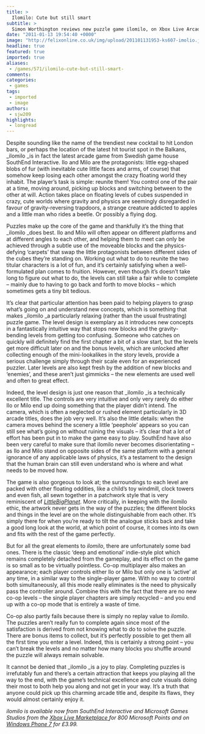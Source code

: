 ```yaml
---
title: >
  Ilomilo: Cute but still smart
subtitle: >
  Simon Worthington reviews new puzzle game ilomilo, on Xbox Live Arcade or Windows Phone
date: "2011-01-13 19:54:40 +0000"
image: "http://felixonline.co.uk/img/upload/201101131953-ks607-imolio.jpg"
headline: true
featured: true
imported: true
aliases:
 - /games/571/ilomilo-cute-but-still-smart-
comments:
categories:
 - games
tags:
 - imported
 - image
authors:
 - sjw209
highlights:
 - longread
---
```


Despite sounding like the name of the trendiest new cocktail to hit London bars, or perhaps the location of the latest hit tourist spot in the Balkans, _ilomilo _is in fact the latest arcade game from Swedish game house SouthEnd Interactive. Ilo and Milo are the protagonists: little egg-shaped blobs of fur (with inevitable cute little faces and arms, of course) that somehow keep losing each other amongst the crazy floating world they inhabit. The player’s task is simple: reunite them! You control one of the pair at a time, moving around, picking up blocks and switching between to the other at will. Action takes place on floating levels of cubes suspended in crazy, cute worlds where gravity and physics are seemingly disregarded in favour of gravity-reversing trapdoors, a strange creature addicted to apples and a little man who rides a beetle. Or possibly a flying dog.

Puzzles make up the core of the game and thankfully it’s the thing that _ilomilo _does best. Ilo and Milo will often appear on different platforms and at different angles to each other, and helping them to meet can only be achieved through a subtle use of the moveable blocks and the physics-defying ‘carpets’ that swap the little protagonists between different sides of the cubes they’re standing on. Working out what to do to reunite the two titular characters is a lot of fun, and it’s certainly satisfying when a well-formulated plan comes to fruition. However, even though it’s doesn’t take long to figure out what to do, the levels can still take a fair while to complete – mainly due to having to go back and forth to move blocks – which sometimes gets a tiny bit tedious.

It’s clear that particular attention has been paid to helping players to grasp what’s going on and understand new concepts, which is something that makes _ilomilo _a particularly relaxing (rather than the usual frustrating) puzzle game. The level design is exemplary as it introduces new concepts in a fantastically intuitive way that stops new blocks and the gravity-bending levels from getting too confusing. Someone who catches on quickly will definitely find the first chapter a bit of a slow start, but the levels get more difficult later on and the bonus levels, which are unlocked after collecting enough of the mini-lookalikes in the story levels, provide a serious challenge simply through their scale even for an experienced puzzler. Later levels are also kept fresh by the addition of new blocks and ‘enemies’, and these aren’t just gimmicks – the new elements are used well and often to great effect.

Indeed, the level design is just one reason that _ilomilo _is a technically excellent title. The controls are very intuitive and only very rarely do either Ilo or Milo end up doing something that the player didn’t intend. The camera, which is often a neglected or rushed element particularly in 3D arcade titles, does the job very well. It’s also the little details: when the camera moves behind the scenery a little ‘peephole’ appears so you can still see what’s going on without ruining the visuals – it’s clear that a lot of effort has been put in to make the game easy to play. SouthEnd have also been very careful to make sure that ilomilo never becomes disorientating – as Ilo and Milo stand on opposite sides of the same platform with a general ignorance of any applicable laws of physics, it’s a testament to the design that the human brain can still even understand who is where and what needs to be moved how.

The game is also gorgeous to look at; the surroundings to each level are packed with other floating oddities, like a child’s toy windmill, clock towers and even fish, all sewn together in a patchwork style that is very reminiscent of [_LittleBigPlanet_](http://www.littlebigplanet.com). More critically, in keeping with the ilomilo ethic, the artwork never gets in the way of the puzzles; the different blocks and things in the level are on the whole distinguishable from each other. It’s simply there for when you’re ready to tilt the analogue sticks back and take a good long look at the world, at which point of course, it comes into its own and fits with the rest of the game perfectly.

But for all the great elements to _ilomilo_, there are unfortunately some bad ones. There is the classic ‘deep and emotional’ indie-style plot which remains completely detached from the gameplay, and its effect on the game is so small as to be virtually pointless. Co-op multiplayer also makes an appearance; each player controls either llo or Milo but only one is ‘active’ at any time, in a similar way to the single-player game. With no way to control both simultaneously, all this mode really eliminates is the need to physically pass the controller around. Combine this with the fact that there are no new co-op levels – the single player chapters are simply recycled – and you end up with a co-op mode that is entirely a waste of time.

Co-op also partly fails because there is simply no replay value to _ilomilo_. The puzzles aren’t really fun to complete again since most of the satisfaction is derived from not knowing what to do to solve the puzzle. There are bonus items to collect, but it’s perfectly possible to get them all the first time you enter a level. Indeed, this is certainly a strong point – you can’t break the levels and no matter how many blocks you shuffle around the puzzle will always remain solvable.

It cannot be denied that _ilomilo _is a joy to play. Completing puzzles is irrefutably fun and there’s a certain attraction that keeps you playing all the way to the end, with the game’s technical excellence and cute visuals doing their most to both help you along and not get in your way. It’s a truth that anyone could pick up this charming arcade title and, despite its flaws, they would almost certainly enjoy it.

_ilomilo is available now from SouthEnd Interactive and Microsoft Games Studios from the [Xbox Live Marketplace ](http://marketplace.xbox.com/en-US/Product/ilomilo/66acd000-77fe-1000-9115-d80258410a1b?cid=SLink)for 800 Microsoft Points and on [Windows Phone 7](zune://navigate/?appID=6d8088a0-77d6-df11-a844-00237de2db9e) for £3.99._
